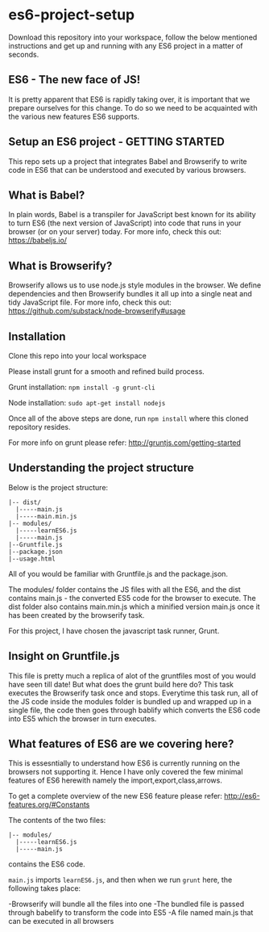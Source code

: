 # es6-project-setup

Download this repository into your workspace, follow the below mentioned instructions and get up and running with any ES6 project in a matter of seconds.

ES6 - The new face of JS!
---------------------
It is pretty apparent that ES6 is rapidly taking over, it is important that we prepare ourselves for this change.
To do so we need to be acquainted with the various new features ES6 supports.

Setup an ES6 project - GETTING STARTED
---------------------
This repo sets up a project that integrates Babel and Browserify to write code in ES6 that can be understood and executed by various browsers. 

What is Babel?
---------------------
In plain words, Babel is a transpiler for JavaScript best known for its ability to turn ES6 (the next version of JavaScript) into code that runs in your browser (or on your server) today. 
For more info, check this out: https://babeljs.io/

What is Browserify?
---------------------
Browserify allows us to use node.js style modules in the browser. We define dependencies and then Browserify bundles it all up into a single neat and tidy JavaScript file.
For more info, check this out: https://github.com/substack/node-browserify#usage

Installation
---------------------

Clone this repo into your local workspace

Please install grunt for a smooth and refined build process.

Grunt installation:
```npm install -g grunt-cli```

Node installation:
```sudo apt-get install nodejs```

Once all of the above steps are done, run ```npm install``` where this cloned repository resides.

For more info on grunt please refer: http://gruntjs.com/getting-started


Understanding the project structure
---------------------

Below is the project structure:

 ```
|-- dist/
   |-----main.js
   |-----main.min.js
|-- modules/
   |-----learnES6.js
   |-----main.js
|--Gruntfile.js
|--package.json
|--usage.html
 ```

All of you would be familiar with Gruntfile.js and the package.json.

The modules/ folder contains the JS files with all the ES6, and the dist contains main.js - the converted ES5 code for the browser to execute. The dist folder also contains main.min.js which a minified version main.js once it has been created by the browserify task.

For this project, I have chosen the javascript task runner, Grunt.

Insight on Gruntfile.js
---------------------

This file is pretty much a replica of alot of the gruntfiles most of you would have seen till date!
But what does the grunt build here do?
This task executes the Browserify task once and stops.
Everytime this task run, all of the JS code inside the modules folder is bundled up and wrapped up in a single file, the code then goes through bablify which converts the ES6 code into ES5 which the browser in turn executes.

What features of ES6 are we covering here?
---------------------
This is essesntially to understand how ES6 is currently running on the browsers not supporting it. Hence I have only covered the few minimal features of ES6 herewith namely the import,export,class,arrows.

To get a complete overview of the new ES6 feature please refer: http://es6-features.org/#Constants

The contents of the two files:
 ```
 |-- modules/
   |-----learnES6.js
   |-----main.js
```
   
 contains the ES6 code.

```main.js``` imports ```learnES6.js```, and then when we run ```grunt``` here, the following takes place:

-Browserify will bundle all the files into one
-The bundled file is passed through babelify to transform the code into ES5
-A file named main.js that can be executed in all browsers

